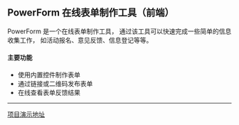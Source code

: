 ## PowerForm 在线表单制作工具（前端）

PowerForm 是一个在线表单制作工具， 通过该工具可以快速完成一些简单的信息收集工作， 如活动报名、意见反馈、信息登记等等。

#### 主要功能
* 使用内置控件制作表单
* 通过链接或二维码发布表单
* 在线查看表单反馈结果

---

[项目演示地址](http://demo.heruji.me/powerform/)
